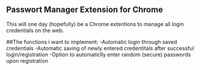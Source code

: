 ## Passwort Manager Extension for Chrome
This will one day (hopefully) be a Chrome extentions to manage all login credentials on the web. 

##The functions i want to implement:
-Automatic login through saved credentials
-Automatic saving of newly entered credentitals after successful login/registration
-Option to automaticlly enter random (secure) passwords upon registration
